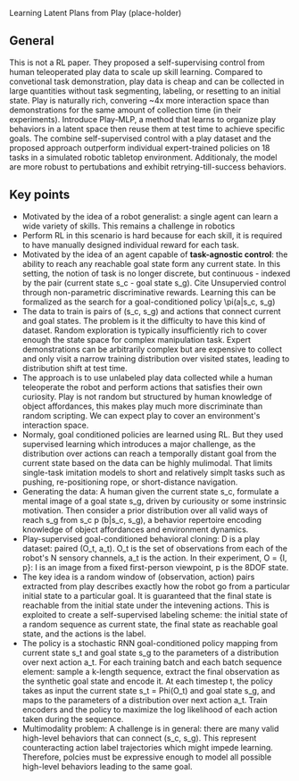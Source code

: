 Learning Latent Plans from Play (place-holder)

## General
This is not a RL paper. They proposed a self-supervising control from human teleoperated play data to scale up skill learning. 
Compared to convetional task demonstration, play data is cheap and can be collected in large quantities without task segmenting, labeling, or resetting to an initial state. Play is naturally rich, convering ~4x more interaction space than demonstrations for the same amount of collection time (in their experiments). Introduce Play-MLP, a method that learns to organize play behaviors in a latent space then reuse them at test time to achieve specific goals. The combine self-supervised control with a play dataset and the proposed approach outperform individual expert-trained policies on 18 tasks in a simulated robotic tabletop environment. Additionaly, the model are more robust to pertubations and exhibit retrying-till-success behaviors.

## Key points
- Motivated by the idea of a robot generalist: a single agent can learn a wide variety of skills. This remains a challenge in robotics
- Perform RL in this scenario is hard because for each skill, it is required to have manually designed individual reward for each task. 
- Motivated by the idea of an agent capable of __task-agnostic control__: the ability to reach any reachable goal state form any current state. In this setting, the notion of task is no longer discrete, but continuous - indexed by the pair (current state s_c - goal state s_g). Cite Unsupervied control through non-parametric discriminative rewards. Learning this can be formalized as the search for a goal-conditioned policy \pi(a|s_c, s_g)
- The data to train is pairs of (s_c, s_g) and actions that connect current and goal states. The problem is it the difficulty to have this kind of dataset. Random exploration is typically insufficiently rich to cover enough the state space for complex manipulation task. Expert demonstrations can be arbitrarily complex but are expensive to collect and only visit a narrow training distribution over visited states, leading to distribution shift at test time. 
- The approach is to use unlabeled play data collected while a human teleoperate the robot and perform actions that satisfies their own curiosity. Play is not random but structured by human knowledge of object affordances, this makes play much more discriminate than random scripting. We can expect play to cover an environment's interaction space. 
- Normaly, goal conditioned policies are learned using RL. But they used supervised learning which introduces a major challenge, as the distribution over actions can reach a temporally distant goal from the current state based on the data can be highly mulimodal. That limits single-task imitation models to short and relatively simplt tasks such as pushing, re-positioning rope, or short-distance navigation. 
- Generating the data: A human given the current state s_c, formulate a mental image of a goal state s_g, driven by curiousity or some instrinsic motivation. Then consider a prior distribution over all valid ways of reach s_g from s_c p (b|s_c, s_g), a behavior repertoire encoding knowledge of object affordances and environment dynamics. 
- Play-supervised goal-conditioned behavioral cloning: D is a play dataset: paired (O_t, a_t). O_t is the set of observations from each of the robot's N sensory channels, a_t is the action. In their experiment, O = {I, p}: I is an image from a fixed first-person viewpoint, p is the 8DOF state. 
- The key idea is a random window of (observation, action) pairs extracted from play describes exactly how the robot go from a particular initial state to a particular goal. It is guaranteed that the final state is reachable from the initial state under the intevening actions. This is exploited to create a self-supervised labeling scheme: the initial state of a random sequence as current state, the final state as reachable goal state, and the actions is the label.
- The policy is a stochastic RNN goal-conditioned policy mapping from current state s_t and goal state s_g to the parameters of a distribution over next action a_t. For each training batch and each batch sequence element: sample a k-length sequence, extract the final observation as the synthetic goal state and encode it. At each timestep t, the policy takes as input the current state s_t = Phi(O_t) and goal state s_g, and maps to the parameters of a distribution over next action a_t. Train encoders and the policy to maximize the log likelihood of each action taken during the sequence.
- Multimodality problem: A challenge is in general: there are many valid high-level behaviors that can connect (s_c, s_g). This represent counteracting action label trajectories which might impede learning. Therefore, polcies must be expressive enough to model all possible high-level behaviors leading to the same goal.
